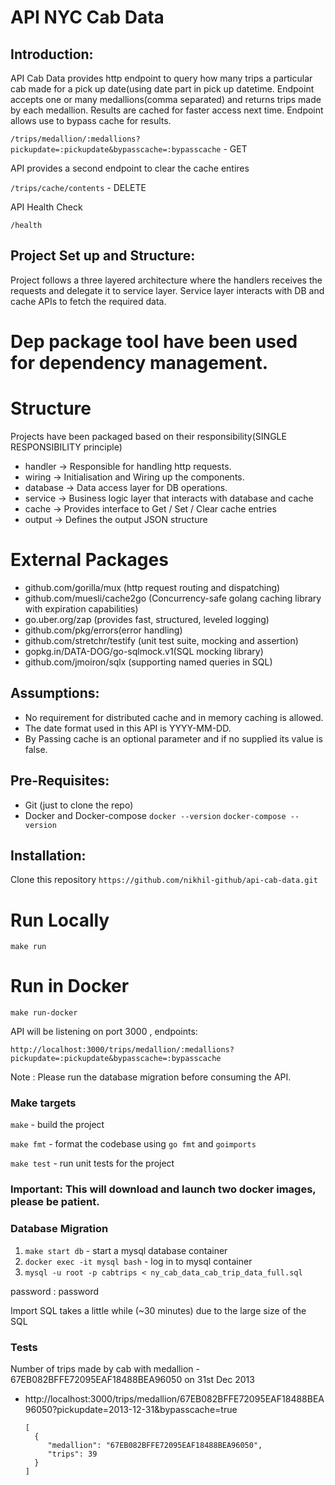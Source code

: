 
# API NYC Cab Data


## Introduction:

API Cab Data provides http endpoint to query how many trips a particular cab made for a pick up date(using date part in pick up datetime. Endpoint accepts one or many medallions(comma separated) and returns trips made by each medallion.
Results are cached for faster access next time. Endpoint allows use to bypass cache for results.

`/trips/medallion/:medallions?pickupdate=:pickupdate&bypasscache=:bypasscache` - GET

API provides a second endpoint to clear the cache entires

`/trips/cache/contents` - DELETE

API Health Check

`/health`

## Project Set up and Structure:

Project follows a three layered architecture where the handlers receives the requests and
delegate it to service layer. Service layer interacts with DB and cache APIs to fetch
the required data.

# Dep package tool have been used for dependency management.

# Structure
Projects have been packaged based on their responsibility(SINGLE RESPONSIBILITY principle)
- handler -> Responsible for handling http requests.
- wiring -> Initialisation and Wiring up the components.
- database -> Data access layer for DB operations.
- service -> Business logic layer that interacts with database and cache
- cache -> Provides interface to Get / Set / Clear cache entries
- output -> Defines the output JSON structure

# External Packages

- github.com/gorilla/mux (http request routing and dispatching)
- github.com/muesli/cache2go (Concurrency-safe golang caching library with expiration capabilities)
- go.uber.org/zap (provides fast, structured, leveled logging)
- github.com/pkg/errors(error handling)
- github.com/stretchr/testify (unit test suite, mocking and assertion)
- gopkg.in/DATA-DOG/go-sqlmock.v1(SQL mocking library)
- github.com/jmoiron/sqlx (supporting named queries in SQL)



## Assumptions:
- No requirement for distributed cache and in memory caching is allowed.
- The date format used in this API is YYYY-MM-DD.
- By Passing cache is an optional parameter and if no supplied its value is false.

## Pre-Requisites:
- Git (just to clone the repo)
- Docker and Docker-compose
`docker --version`
`docker-compose --version`


## Installation:
 Clone this repository
`https://github.com/nikhil-github/api-cab-data.git`

# Run Locally

`make run`

# Run in Docker

`make run-docker`

API will be listening on port 3000 , endpoints:

`http://localhost:3000/trips/medallion/:medallions?pickupdate=:pickupdate&bypasscache=:bypasscache`

Note : Please run the database migration before consuming the API.

### Make targets

`make` - build the project

`make fmt` - format the codebase using `go fmt` and `goimports`

`make test` - run unit tests for the project

### Important: This will download and launch two docker images, please be patient.


### Database Migration

1. `make start db` - start a mysql database container
2. `docker exec -it mysql bash` - log in to mysql container
3. `mysql -u root -p cabtrips < ny_cab_data_cab_trip_data_full.sql`

password : password

Import SQL takes a little while (~30 minutes) due to the large size of the SQL

### Tests

Number of trips made by cab with medallion - 67EB082BFFE72095EAF18488BEA96050 on 31st Dec 2013

- http://localhost:3000/trips/medallion/67EB082BFFE72095EAF18488BEA96050?pickupdate=2013-12-31&bypasscache=true

   ```
   [
     {
        "medallion": "67EB082BFFE72095EAF18488BEA96050",
        "trips": 39
     }
   ]
   ```
